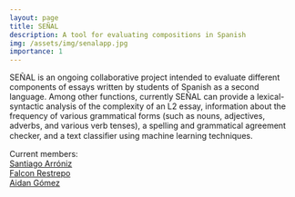 ```yaml
---
layout: page
title: SEÑAL
description: A tool for evaluating compositions in Spanish
img: /assets/img/senalapp.jpg
importance: 1
---
```


SEÑAL is an ongoing collaborative project intended to evaluate different components of essays written by students of Spanish as a second language. Among other functions, currently SEÑAL can provide a lexical-syntactic analysis of the complexity of an L2 essay, information about the frequency of various grammatical forms (such as nouns, adjectives, adverbs, and various verb tenses), a spelling and grammatical agreement checker, and a text classiﬁer using machine learning techniques.

Current members:   
[Santiago Arróniz](https://github.com/sarroniz)    
[Falcon Restrepo](https://github.com/falconrr)   
[Aidan Gómez](https://github.com/atomdog)   
